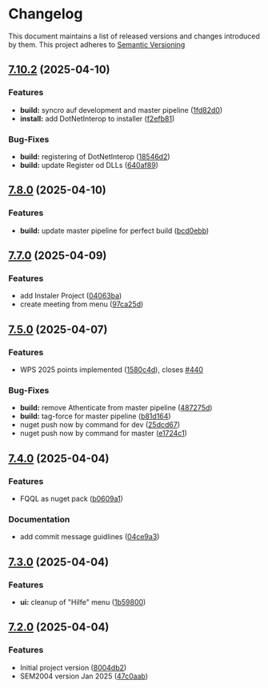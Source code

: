 # Changelog

This document maintains a list of released versions and changes introduced by them.
This project adheres to [Semantic Versioning](https://semver.org/spec/v2.0.0.html)

## [7.10.2](https://dev.azure.com/titanium-sportservice/SPORT_SWM_SEM2004/_git/SPORT_SWM_SEM2004/compare/v7.8.0...v7.10.2) (2025-04-10)


### Features

* **build:** syncro auf development and master pipeline ([1fd82d0](https://dev.azure.com/titanium-sportservice/SPORT_SWM_SEM2004/_git/SPORT_SWM_SEM2004/commit/1fd82d0774ae1a41b10eae78373314d85bd03598))
* **install:** add DotNetInterop to installer ([f2efb81](https://dev.azure.com/titanium-sportservice/SPORT_SWM_SEM2004/_git/SPORT_SWM_SEM2004/commit/f2efb817f6435b952669d57e04b978ed6f3fc2dd))


### Bug-Fixes

* **build:** registering of DotNetInterop ([18546d2](https://dev.azure.com/titanium-sportservice/SPORT_SWM_SEM2004/_git/SPORT_SWM_SEM2004/commit/18546d29504bbd4ef76df4223cceaf369f3a6c1b))
* **build:** update Register od DLLs ([640af89](https://dev.azure.com/titanium-sportservice/SPORT_SWM_SEM2004/_git/SPORT_SWM_SEM2004/commit/640af895a94cf96bc5a1103a68490e121b13b9ca))

## [7.8.0](https://dev.azure.com/titanium-sportservice/SPORT_SWM_SEM2004/_git/SPORT_SWM_SEM2004/compare/v7.7.0...v7.8.0) (2025-04-10)


### Features

* **build:**  update master pipeline for perfect build ([bcd0ebb](https://dev.azure.com/titanium-sportservice/SPORT_SWM_SEM2004/_git/SPORT_SWM_SEM2004/commit/bcd0ebb1aad43ce13f4eaef1797c8094a488297f))

## [7.7.0](https://dev.azure.com/titanium-sportservice/SPORT_SWM_SEM2004/_git/SPORT_SWM_SEM2004/compare/v7.5.0...v7.7.0) (2025-04-09)


### Features

* add Instaler Project ([04063ba](https://dev.azure.com/titanium-sportservice/SPORT_SWM_SEM2004/_git/SPORT_SWM_SEM2004/commit/04063baab12aa4186d1b25d930e6f7e13193a1b7))
* create meeting from menu ([97ca25d](https://dev.azure.com/titanium-sportservice/SPORT_SWM_SEM2004/_git/SPORT_SWM_SEM2004/commit/97ca25d0d6348878aa7311083c052f8f1d7633d5))

## [7.5.0](https://dev.azure.com/titanium-sportservice/SPORT_SWM_SEM2004/_git/SPORT_SWM_SEM2004/compare/v7.4.0...v7.5.0) (2025-04-07)


### Features

* WPS 2025 points implemented ([1580c4d](https://dev.azure.com/titanium-sportservice/SPORT_SWM_SEM2004/_git/SPORT_SWM_SEM2004/commit/1580c4dca08d1d632fc8930098a62c5a677466e0)), closes [#440](https://dev.azure.com/titanium-sportservice/SPORT_SWM_SEM2004/_git/SPORT_SWM_SEM2004/issues/440)


### Bug-Fixes

* **build:** remove Athenticate from master pipeline ([487275d](https://dev.azure.com/titanium-sportservice/SPORT_SWM_SEM2004/_git/SPORT_SWM_SEM2004/commit/487275d6b8c72a47ed3e7f67e043e1fade11245b))
* **build:** tag-force for master pipeline ([b81d164](https://dev.azure.com/titanium-sportservice/SPORT_SWM_SEM2004/_git/SPORT_SWM_SEM2004/commit/b81d1642fb12143a1c3d9085647d1e848ef6ab6d))
* nuget push now by command for dev ([25dcd67](https://dev.azure.com/titanium-sportservice/SPORT_SWM_SEM2004/_git/SPORT_SWM_SEM2004/commit/25dcd67a2e58af3116c268cf9b02bd20dacce042))
* nuget push now by command for master ([e1724c1](https://dev.azure.com/titanium-sportservice/SPORT_SWM_SEM2004/_git/SPORT_SWM_SEM2004/commit/e1724c1f373a588f805a4863e2cebd827e2d75fd))

## [7.4.0](https://dev.azure.com/titanium-sportservice/SPORT_SWM_SEM2004/_git/SPORT_SWM_SEM2004/compare/v7.3.0...v7.4.0) (2025-04-04)


### Features

* FQQL as nuget pack ([b0609a1](https://dev.azure.com/titanium-sportservice/SPORT_SWM_SEM2004/_git/SPORT_SWM_SEM2004/commit/b0609a14d66758386bbeac45f3589624d1b7a50a))


### Documentation

* add commit message guidlines ([04ce9a3](https://dev.azure.com/titanium-sportservice/SPORT_SWM_SEM2004/_git/SPORT_SWM_SEM2004/commit/04ce9a394cad29809ddb778ad3c14ce6235e03eb))

## [7.3.0](https://dev.azure.com/titanium-sportservice/SPORT_SWM_SEM2004/_git/SPORT_SWM_SEM2004/compare/v7.2.0...v7.3.0) (2025-04-04)


### Features

* **ui:** cleanup of "Hilfe" menu ([1b59800](https://dev.azure.com/titanium-sportservice/SPORT_SWM_SEM2004/_git/SPORT_SWM_SEM2004/commit/1b59800bf2fd8afef7939814c7019f2b8abbda91))

## [7.2.0](https://dev.azure.com/titanium-sportservice/SPORT_SWM_SEM2004/_git/SPORT_SWM_SEM2004/compare/8004db2bb7ef4412ffb89db3a165952b028a8bd0...v7.2.0) (2025-04-04)


### Features

* Initial project version ([8004db2](https://dev.azure.com/titanium-sportservice/SPORT_SWM_SEM2004/_git/SPORT_SWM_SEM2004/commit/8004db2bb7ef4412ffb89db3a165952b028a8bd0))
* SEM2004 version Jan 2025 ([47c0aab](https://dev.azure.com/titanium-sportservice/SPORT_SWM_SEM2004/_git/SPORT_SWM_SEM2004/commit/47c0aab45df89b8991994d23b33ea0e704567a28))
